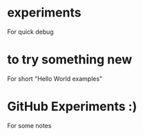 # experiments
For quick debug

# to try something new
For short "Hello World examples"

# GitHub Experiments :)
For some notes
